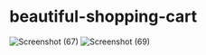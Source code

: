 # beautiful-shopping-cart

![Screenshot (67)](https://github.com/himanshu2009/beautiful-shopping-cart/assets/80587372/ad42c469-a17c-402c-b8fb-74113b829f82)
![Screenshot (69)](https://github.com/himanshu2009/beautiful-shopping-cart/assets/80587372/56c50541-7567-4d48-ad5e-b534d077586f)
